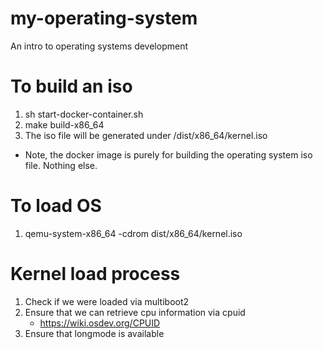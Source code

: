 # my-operating-system
An intro to operating systems development

# To build an iso
1. sh start-docker-container.sh
2. make build-x86_64
3. The iso file will be generated under /dist/x86_64/kernel.iso
- Note, the docker image is purely for building the operating system iso file. Nothing else.

# To load OS
1. qemu-system-x86_64 -cdrom dist/x86_64/kernel.iso


# Kernel load process
1. Check if we were loaded via multiboot2
2. Ensure that we can retrieve cpu information via cpuid
    - https://wiki.osdev.org/CPUID
3. Ensure that longmode is available
